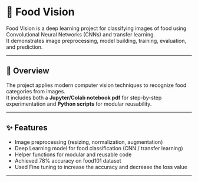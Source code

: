 # 🍔 Food Vision

Food Vision is a deep learning project for classifying images of food using Convolutional Neural Networks (CNNs) and transfer learning.  
It demonstrates image preprocessing, model building, training, evaluation, and prediction.

---

## 📌 Overview

The project applies modern computer vision techniques to recognize food categories from images.  
It includes both a **Jupyter/Colab notebook pdf** for step-by-step experimentation and **Python scripts** for modular reusability.

---

## ✨ Features

- Image preprocessing (resizing, normalization, augmentation)  
- Deep Learning model for food classification (CNN / transfer learning)  
- Helper functions for modular and reusable code  
- Achieved 78% accuracy on food101 dataset
- Used Fine tuning to increase the accuracy and decrease the loss value 
---

